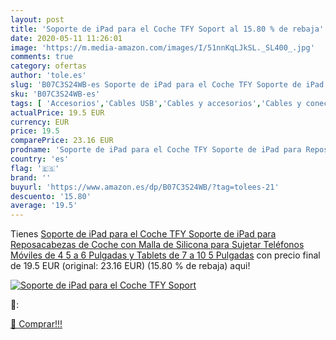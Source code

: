 ```yaml
---
layout: post
title: 'Soporte de iPad para el Coche TFY Soport al 15.80 % de rebaja'
date: 2020-05-11 11:26:01
image: 'https://m.media-amazon.com/images/I/51nnKqLJkSL._SL400_.jpg'
comments: true
category: ofertas
author: 'tole.es'
slug: 'B07C3S24WB-es Soporte de iPad para el Coche TFY Soporte de iPad para...'
sku: 'B07C3S24WB-es'
tags: [ 'Accesorios','Cables USB','Cables y accesorios','Cables y conectores','Informática','ipad', ]
actualPrice: 19.5 EUR
currency: EUR
price: 19.5
comparePrice: 23.16 EUR
prodname: 'Soporte de iPad para el Coche TFY Soporte de iPad para Reposacabezas de Coche con Malla de Silicona para Sujetar Teléfonos Móviles de 4 5 a 6 Pulgadas y Tablets de 7 a 10 5 Pulgadas'
country: 'es'
flag: '🇪🇸'
brand: ''
buyurl: 'https://www.amazon.es/dp/B07C3S24WB/?tag=tolees-21'
descuento: '15.80'
average: '19.5'
---
```


Tienes [Soporte de iPad para el Coche TFY Soporte de iPad para Reposacabezas de Coche con Malla de Silicona para Sujetar Teléfonos Móviles de 4 5 a 6 Pulgadas y Tablets de 7 a 10 5 Pulgadas](https://www.amazon.es/dp/B07C3S24WB/?tag=tolees-21) con precio final de  19.5 EUR (original: 23.16 EUR) (15.80 %  de rebaja) aqui!

[![Soporte de iPad para el Coche TFY Soport](https://m.media-amazon.com/images/I/51nnKqLJkSL._SL400_.jpg)](https://www.amazon.es/dp/B07C3S24WB/?tag=tolees-21)

🔎:


[🛒 Comprar!!!](https://www.amazon.es/dp/B07C3S24WB/?tag=tolees-21)
